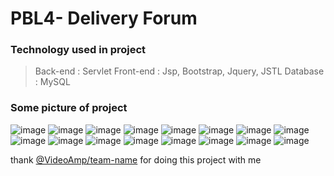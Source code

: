 # PBL4- Delivery Forum 

### Technology used in project
> Back-end : Servlet
> Front-end : Jsp, Bootstrap, Jquery, JSTL
> Database : MySQL

### Some picture of project
![image](https://github.com/GauMeoDaThanh/PBL4-Forum/assets/95362295/3836a732-6bbe-4c3e-917a-c2075fad2b15)
![image](https://github.com/GauMeoDaThanh/PBL4-Forum/assets/95362295/3e6586b3-b469-4781-9508-24e9c8949d68)
![image](https://github.com/GauMeoDaThanh/PBL4-Forum/assets/95362295/2d695858-2f62-4379-a9f1-b448ab23af7e)
![image](https://github.com/GauMeoDaThanh/PBL4-Forum/assets/95362295/79fec6d9-b0b4-4481-b5c5-2f8a176f3ffb)
![image](https://github.com/GauMeoDaThanh/PBL4-Forum/assets/95362295/341d9640-2e4a-4d54-b0cf-d336d72d5259)
![image](https://github.com/GauMeoDaThanh/PBL4-Forum/assets/95362295/a77f5bf5-0d5b-471a-8581-a88233afda30)
![image](https://github.com/GauMeoDaThanh/PBL4-Forum/assets/95362295/371f45d0-b603-4818-bb8f-7e35d57d3252)
![image](https://github.com/GauMeoDaThanh/PBL4-Forum/assets/95362295/5a4e90ff-3b6c-4bba-b548-1026ea83ddb6)
![image](https://github.com/GauMeoDaThanh/PBL4-Forum/assets/95362295/b3ca0766-4f55-45f5-a6c5-0cf34cfe4925)
![image](https://github.com/GauMeoDaThanh/PBL4-Forum/assets/95362295/ff6345bb-acfb-4521-92fc-bfbc0558f4de)
![image](https://github.com/GauMeoDaThanh/PBL4-Forum/assets/95362295/75dcee9c-7383-4e2a-98df-7087cb3f0dd3)
![image](https://github.com/GauMeoDaThanh/PBL4-Forum/assets/95362295/e9b0f349-d3a2-4878-8ac0-3cec7adc719f)
![image](https://github.com/GauMeoDaThanh/PBL4-Forum/assets/95362295/e984ba98-28eb-4fd1-b35d-56023701dac0)
![image](https://github.com/GauMeoDaThanh/PBL4-Forum/assets/95362295/192b483a-bfaf-479e-90f9-08a204cf9440)
![image](https://github.com/GauMeoDaThanh/PBL4-Forum/assets/95362295/aa31f04f-be51-4239-a8fa-45a8c425e83e)
![image](https://github.com/GauMeoDaThanh/PBL4-Forum/assets/95362295/cdda8ff2-4037-48c7-8318-d2bb103c7aa5)

thank [@VideoAmp/team-name](https://github.com/orgs/VideoAmp/teams/team-name/members ) for doing this project with me 
